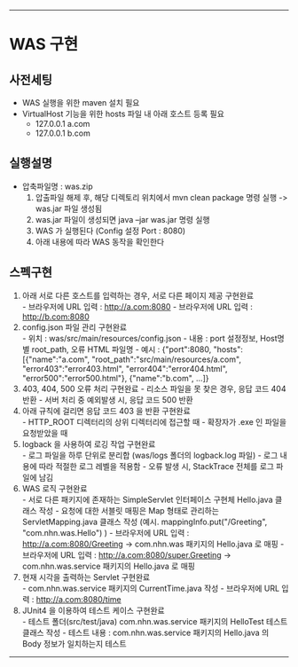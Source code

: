 ***
# WAS 구현

## 사전세팅
* WAS 실행을 위한 maven 설치 필요
* VirtualHost 기능을 위한 hosts 파일 내 아래 호스트 등록 필요
  - 127.0.0.1       a.com
  - 127.0.0.1       b.com

## 실행설명
* 압축파일명 : was.zip
  1. 압출파일 해제 후, 해당 디렉토리 위치에서 mvn clean package 명령 실행 -> was.jar 파일 생성됨
  2. was.jar 파일이 생성되면 java –jar was.jar 명령 실행
  3. WAS 가 실행된다 (Config 설정 Port : 8080)
  4. 아래 내용에 따라 WAS 동작을 확인한다
  
## 스펙구현
  1. 아래 서로 다른 호스트를 입력하는 경우, 서로 다른 페이지 제공 구현완료   
    - 브라우저에 URL 입력 : http://a.com:8080
    - 브라우저에 URL 입력 : http://b.com:8080
  2. config.json 파일 관리 구현완료   
    - 위치 : was/src/main/resources/config.json
    - 내용 : port 설정정보, Host명 별 root_path, 오류 HTML 파일명
    - 예시 : {"port":8080, "hosts":[{"name":"a.com", "root_path":"src/main/resources/a.com", "error403":"error403.html", "error404":"error404.html", "error500":"error500.html"}, {"name":"b.com", ...]}
  3. 403, 404, 500 오류 처리 구현완료
    - 리소스 파일을 못 찾은 경우, 응답 코드 404 반환
    - 서버 처리 중 예외발생 시, 응답 코드 500 반환
  4. 아래 규칙에 걸리면 응답 코드 403 을 반환 구현완료   
    - HTTP_ROOT 디렉터리의 상위 디렉터리에 접근할 때
    - 확장자가 .exe 인 파일을 요청받았을 때
  5. logback 을 사용하여 로깅 작업 구현완료   
    - 로그 파일을 하루 단위로 분리합 (was/logs 폴더의 logback.log 파일)
    - 로그 내용에 따라 적절한 로그 레벨을 적용함
    - 오류 발생 시, StackTrace 전체를 로그 파일에 남김
  6. WAS 로직 구현완료   
    - 서로 다른 패키지에 존재하는 SimpleServlet 인터페이스 구현체 Hello.java 클래스 작성
    - 요청에 대한 서블릿 매핑은 Map 형태로 관리하는 ServletMapping.java 클래스 작성 (예시. mappingInfo.put("/Greeting", "com.nhn.was.Hello") )
    - 브라우저에 URL 입력 : http://a.com:8080/Greeting -> com.nhn.was 패키지의 Hello.java 로 매핑
    - 브라우저에 URL 입력 : http://a.com:8080/super.Greeting -> com.nhn.was.service 패키지의 Hello.java 로 매핑
  7. 현재 시각을 출력하는 Servlet 구현완료   
    - com.nhn.was.service 패키지의 CurrentTime.java 작성
    - 브라우저에 URL 입력 : http://a.com:8080/time
  8. JUnit4 을 이용하여 테스트 케이스 구현완료   
    - 테스트 폴더(src/test/java) com.nhn.was.service 패키지의 HelloTest 테스트 클래스 작성
    - 테스트 내용 : com.nhn.was.service 패키지의 Hello.java 의 Body 정보가 일치하는지 테스트
***